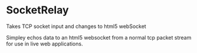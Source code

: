 # SocketRelay
Takes TCP socket input and changes to html5 webSocket

Simpley echos data to an html5 websocket from a normal tcp packet stream for use in live web applications.
